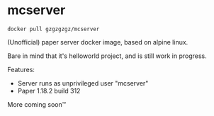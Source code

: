 # mcserver

```
docker pull gzgzgzgz/mcserver
```

(Unofficial) paper server docker image, based on alpine linux.

Bare in mind that it's helloworld project, and is still work in progress.

Features:

- Server runs as unprivileged user "mcserver"
- Paper 1.18.2 build 312

More coming soon™
